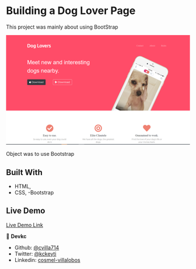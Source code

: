 # Building a Dog Lover Page

This project was mainly about using BootStrap

![screenshot](./images/screenshot.png/)

Object was to use Bootstrap

## Built With

- HTML,
- CSS,
  -Bootstrap

## Live Demo

[Live Demo Link](https://cvilla714.github.io/dog-lovers/)

👤 **Devkc**

- Github: [@cvilla714](https://github.com/cvilla714)
- Twitter: [@kckeyti](https://twitter.com/kckeyti)
- Linkedin: [cosmel-villalobos](https://www.linkedin.com/in/cosmel-villalobos-1900531aa/)
